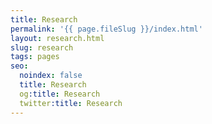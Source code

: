 ```yaml
---
title: Research
permalink: '{{ page.fileSlug }}/index.html'
layout: research.html
slug: research
tags: pages
seo:
  noindex: false
  title: Research
  og:title: Research
  twitter:title: Research
---
```



